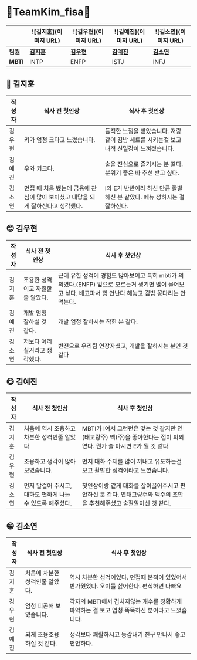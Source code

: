 # 💪TeamKim_fisa💚

|  | ![김지훈](이미지 URL) | ![김우현](이미지 URL) | ![김예진](이미지 URL) | ![김소연](이미지 URL) |
| --- | --- | --- | --- | --- |
| **팀원** | [**김지훈**](https://www.notion.so/FISA-092745cd805e4f079e59bb737d1f5e03?pvs=21) | [**김우현**](https://www.notion.so/FISA-092745cd805e4f079e59bb737d1f5e03?pvs=21) | [**김예진**](https://www.notion.so/FISA-092745cd805e4f079e59bb737d1f5e03?pvs=21) | [**김소연**](https://www.notion.so/FISA-092745cd805e4f079e59bb737d1f5e03?pvs=21) |
| **MBTI** | INTP | ENFP | ISTJ | INFJ |

## 🙂 김지훈

| 작성자 | 식사 전 첫인상 | 식사 후 첫인상 |
| --- | --- | --- |
| 김우현 | 키가 엄청 크다고 느꼈습니다. | 듬직한 느낌을 받았습니다. 저랑 같이 김밥 세트를 시키는걸 보고 내적 친밀감이 느껴졌습니다. |
| 김예진 | 우와 키크다. | 술을 진심으로 즐기시는 분 같다. 분위기 좋은 바 추천 받고 싶다. |
| 김소연 | 면접 때 처음 뵀는데 금융에 관심이 많아 보이셨고 대답을 되게 잘하신다고 생각했다. | I와 E가 반반이라 하신 만큼 활발하신 분 같았다. 메뉴 정하시는 걸 잘하신다. |

## 😊 김우현

| 작성자 | 식사 전 첫인상 | 식사 후 첫인상 |
| --- | --- | --- |
| 김지훈 | 조용한 성격이고 까칠할줄 알았다. | 근데 유한 성격에 경험도 많아보이고 특히 mbti가 의외였다.(ENFP) 앞으로 모르는거 생기면 많이 물어보고 싶다. 배고파서 힘 안난다 해놓고 김밥 꽁다리는 안먹는다. |
| 김예진 | 개발 엄청 잘하실 것 같다. | 개발 엄청 잘하시는 착한 분 같다. |
| 김소연 | 저보다 어리실거라고 생각했다. | 반전으로 우리팀 연장자셨고, 개발을 잘하시는 분인 것 같다 |

## 😋 김예진

| 작성자 | 식사 전 첫인상 | 식사 후 첫인상 |
| --- | --- | --- |
| 김지훈 | 처음에 역시 조용하고 차분한 성격인줄 알았다 | MBTI가 I여서 그런편은 맞는 것 같지만 연(태고량주) 맥(주)을 좋아한다는 점이 의외였다. 뭔가 술 마시면 E가 될 것 같다 |
| 김우현 | 조용하고 생각이 많아보였습니다. | 먼저 대화 주제를 많이 꺼내고 유도하는걸 보고 활발한 성격이라고 느꼈습니다. |
| 김소연 | 먼저 말걸어 주시고, 대화도 편하게 나눌 수 있도록 해주셨다. | 첫인상이랑 같게 대화를 잘이끌어주시고 편안하신 분 같다. 연태고량주와 맥주의 조합을 추천해주셨고 술잘알이신 것 같다. |

## 😁 김소연

| 작성자 | 식사 전 첫인상 | 식사 후 첫인상 |
| --- | --- | --- |
| 김지훈 | 처음에  차분한 성격인줄 알았다. | 역시 차분한 성격이었다. 면접때 본적이 있었어서 반가웠었다. 오이를 싫어한다. 편식하면 나빠요 |
| 김우현 | 엄청 피곤해 보였습니다. | 각자의 MBTI에서 겹치지않는 개수를 정확하게 파악하는 걸 보고 엄청 똑똑하신 분이라고 느꼈습니다. |
| 김예진 | 되게 조용조용하실 것 같다. | 생각보다 쾌활하시고 동갑내기 친구 만나서 좋고 편안하다. |
